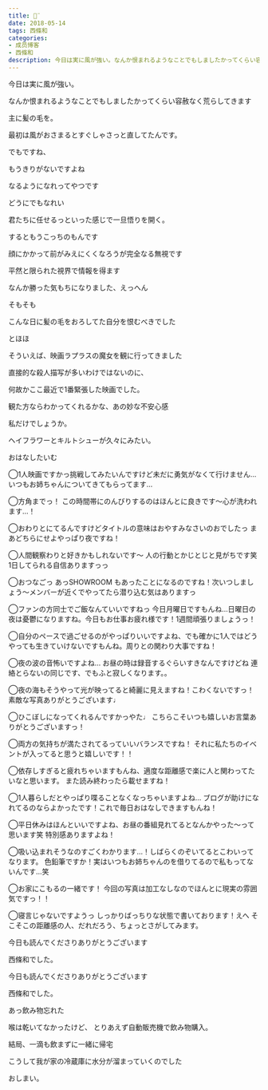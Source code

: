```yaml
---
title: ᯅ̈
date: 2018-05-14
tags: 西條和
categories: 
- 成员博客
- 西條和
description: 今日は実に風が強い。なんか恨まれるようなことでもしましたかってくらい容赦なく荒らしてきます主に髪の毛を。最初は風がおさまるとすぐしゃさっと直してたんです...
---
```












今日は実に風が強い。












なんか恨まれるようなことでもしましたかってくらい容赦なく荒らしてきます










主に髪の毛を。










最初は風がおさまるとすぐしゃさっと直してたんです。










でもですね、











もうきりがないですよね












なるようになれってやつです










どうにでもなれい











君たちに任せるっといった感じで一旦悟りを開く。









するともうこっちのもんです








顔にかかって前がみえにくくなろうが完全なる無視です










平然と限られた視界で情報を得ます










なんか勝った気もちになりました、えっへん















そもそも









こんな日に髪の毛をおろしてた自分を恨むべきでした








とほほ













そういえば、映画ラプラスの魔女を観に行ってきました










直接的な殺人描写が多いわけではないのに、










何故かここ最近で1番緊張した映画でした。










観た方ならわかってくれるかな、あの妙な不安心感












私だけでしょうか。












ヘイフラワーとキルトシューが久々にみたい。











おはなしたいむ


◯1人映画ですかっ挑戦してみたいんですけど未だに勇気がなくて行けません…
いつもお姉ちゃんについてきてもらってます…




◯方角までっ！
この時間帯にのんびりするのはほんとに良きです〜心が洗われます…！




◯おわりとにてるんですけどタイトルの意味はおやすみなさいのおでしたっ
まあどちらにせよやっぱり夜ですね！





◯人間観察わりと好きかもしれないです〜
人の行動とかじとじと見がちです笑
1日してられる自信ありますっっ





◯おつなごっ
あっSHOWROOM もあったことになるのですね！次いつしましょう〜メンバーが近くでやってたら潜り込む気はありますっ



◯ファンの方同士でご飯なんていいですねっ
今日月曜日ですもんね…日曜日の夜は憂鬱になりますね。今日もお仕事お疲れ様です！1週間頑張りましょうっ！





◯自分のペースで過ごせるのがやっぱりいいですよね、でも確かに1人ではどうやっても生きていけないですもんね。周りとの関わり大事ですね！




◯夜の波の音怖いですよね…
お昼の時は録音するぐらいすきなんですけどね
連絡とらないの同じです、でもふと寂しくなります。。




◯夜の海もそうやって光が映ってると綺麗に見えますね！こわくないですっ！
素敵な写真ありがとうございます♩




◯ひこぼしになってくれるんですかっやた♩
こちらこそいつも嬉しいお言葉ありがとうございますっ！




◯両方の気持ちが満たされてるっていいバランスですね！
それに私たちのイベントが入ってると思うと嬉しいです！！






◯依存しすぎると疲れちゃいますもんね、適度な距離感で楽に人と関わってたいなと思います。
また読み終わったら載せますね！






◯1人暮らしだとやっぱり喋ることなくなっちゃいますよね…
ブログが助けになれてるのならよかったです！これで毎日おはなしできますもんね！





◯平日休みはほんといいですよね、お昼の番組見れてるとなんかやった〜って思います笑
特別感ありますよね！



◯吸い込まれそうなのすごくわかります…！しばらくのぞいてるとこわいってなります。
色鉛筆ですか！実はいつもお姉ちゃんのを借りてるので私もってないんです…笑




◯お家にこもるの一緒です！
今回の写真は加工なしなのでほんとに現実の雰囲気ですっ！！



◯寝言じゃないですようっ
しっかりばっちりな状態で書いております！えへ
そこそこの距離感の人、だれだろう、ちょっとさがしてみます。








今日も読んでくださりありがとうございます










西條和でした。














今日も読んでくださりありがとうございます






西條和でした。






あっ飲み物忘れた







喉は乾いてなかったけど、
とりあえず自動販売機で飲み物購入。













結局、一滴も飲まずに一緒に帰宅













こうして我が家の冷蔵庫に水分が溜まっていくのでした










おしまい。



